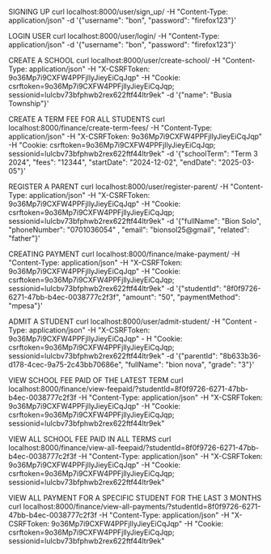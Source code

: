 SIGNING UP 
curl localhost:8000/user/sign_up/ -H "Content-Type: application/json" -d '{"username": "bon", "password": "firefox123"}'

LOGIN USER
curl localhost:8000/user/login/ -H "Content-Type: application/json" -d '{"username": "bon", "password": "firefox123"}'

CREATE A SCHOOL
curl localhost:8000/user/create-school/ -H "Content-Type: application/json" -H "X-CSRFToken: 9o36Mp7i9CXFW4PPFjllyJieyEiCqJqp" -H "Cookie: csrftoken=9o36Mp7i9CXFW4PPFjllyJieyEiCqJqp; sessionid=lulcbv73bfphwb2rex622ftf44ltr9ek" -d '{"name": "Busia Township"}'


CREATE A TERM FEE FOR ALL STUDENTS
curl localhost:8000/finance/create-term-fees/ -H "Content-Type: application/json" -H "X-CSRFToken: 9o36Mp7i9CXFW4PPFjllyJieyEiCqJqp" -H "Cookie: csrftoken=9o36Mp7i9CXFW4PPFjllyJieyEiCqJqp; sessionid=lulcbv73bfphwb2rex622ftf44ltr9ek" -d '{"schoolTerm": "Term 3 2024", "fees": "12344", "startDate": "2024-12-02", "endDate": "2025-03-05"}'


REGISTER A PARENT
curl localhost:8000/user/register-parent/ -H "Content-Type: application/json" -H "X-CSRFToken: 9o36Mp7i9CXFW4PPFjllyJieyEiCqJqp" -H "Cookie: csrftoken=9o36Mp7i9CXFW4PPFjllyJieyEiCqJqp; sessionid=lulcbv73bfphwb2rex622ftf44ltr9ek" -d '{"fullName": "Bion Solo", "phoneNumber": "0701036054"
, "email": "bionsol25@gmail", "related": "father"}'


CREATING PAYMENT
curl localhost:8000/finance/make-payment/ -H "Content-Type: application/json" -H "X-CSRFToken: 9o36Mp7i9CXFW4PPFjllyJieyEiCqJqp" -H "Cookie: csrftoken=9o36Mp7i9CXFW4PPFjllyJieyEiCqJqp; sessionid=lulcbv73bfphwb2rex622ftf44ltr9ek" -d '{"studentId": "8f0f9726-6271-47bb-b4ec-0038777c2f3f", "amount": "50", "paymentMethod": "mpesa"}'


ADMIT A STUDENT
curl localhost:8000/user/admit-student/ -H "Content
-Type: application/json" -H "X-CSRFToken: 9o36Mp7i9CXFW4PPFjllyJieyEiCqJqp" -
H "Cookie: csrftoken=9o36Mp7i9CXFW4PPFjllyJieyEiCqJqp; sessionid=lulcbv73bfphwb2rex622ftf44ltr9ek" -d '{"parentId": "8b633b36-d178-4cec-9a75-2c43bb70686e", "fullName": "bion nova", "grade": "3"}'

VIEW SCHOOL FEE PAID OF THE LATEST TERM
curl localhost:8000/finance/view-feepaid/?studentId=8f0f9726-6271-47bb-b4ec-0038777c2f3f -H "Content-Type: application/json" -H "X-CSRFToken: 9o36Mp7i9CXFW4PPFjllyJieyEiCqJqp" -H "Cookie: csrftoken=9o36Mp7i9CXFW4PPFjllyJieyEiCqJqp; sessionid=lulcbv73bfphwb2rex622ftf44ltr9ek"

VIEW ALL SCHOOL FEE PAID IN ALL TERMS
curl localhost:8000/finance/view-all-feepaid/?studentId=8f0f9726-6271-47bb-b4ec-0038777c2f3f -H "Content-Type: application/json" -H "X-CSRFToken: 9o36Mp7i9CXFW4PPFjllyJieyEiCqJqp" -H "Cookie: csrftoken=9o36Mp7i9CXFW4PPFjllyJieyEiCqJqp; sessionid=lulcbv73bfphwb2rex622ftf44ltr9ek"

VIEW ALL PAYMENT FOR A SPECIFIC STUDENT FOR THE LAST 3 MONTHS
curl localhost:8000/finance/view-all-payments/?studentId=8f0f9726-6271-47bb-b4ec-0038777c2f3f -H "Content-Type: application/json" -H "X-CSRFToken: 9o36Mp7i9CXFW4PPFjllyJieyEiCqJqp" -H "Cookie: csrftoken=9o36Mp7i9CXFW4PPFjllyJieyEiCqJqp; sessionid=lulcbv73bfphwb2rex622ftf44ltr9ek"